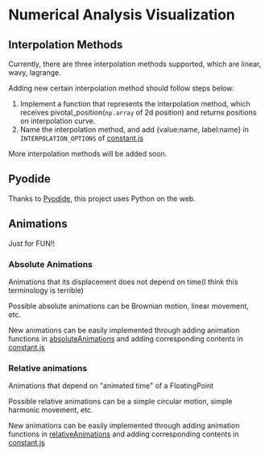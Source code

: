 # Numerical Analysis Visualization
## Interpolation Methods

Currently, there are three interpolation methods supported, which are linear, wavy, lagrange.

Adding new certain interpolation method should follow steps below:

1. Implement a function that represents the interpolation method, which receives pivotal_position(`np.array` of 2d position) and returns positions on interpolation curve.
2. Name the interpolation method, and add {value:name, label:name} in `INTERPOLATION_OPTIONS` of [constant.js](https://github.com/lsdluis1/na_visualization/blob/master/src/constant.js)

More interpolation methods will be added soon.

## Pyodide

Thanks to [Pyodide](https://github.com/iodide-project/pyodide), this project uses Python on the web.

## Animations

Just for FUN!!

### Absolute Animations

Animations that its displacement does not depend on time(I think this terminology is terrible)

Possible absolute animations can be Brownian motion, linear movement, etc.

New animations can be easily implemented through adding animation functions in [absoluteAnimations](https://github.com/lsdluis1/na_visualization/tree/master/src/animations/absoluteAnimations) and adding corresponding contents in [constant.js](https://github.com/lsdluis1/na_visualization/blob/master/src/constant.js)

### Relative animations

Animations that depend on "animated time" of a FloatingPoint

Possible relative animations can be a simple circular motion, simple harmonic movement, etc.

New animations can be easily implemented through adding animation functions in [relativeAnimations](https://github.com/lsdluis1/na_visualization/tree/master/src/animations/relativeAnimations) and adding corresponding contents in [constant.js](https://github.com/lsdluis1/na_visualization/blob/master/src/constant.js)
